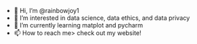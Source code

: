 - 👋 Hi, I’m @rainbowjoy1
- 👀 I’m interested in data science, data ethics, and data privacy
- 🌱 I’m currently learning matplot and pycharm
- 📫 How to reach me> check out my website!

<!---
rainbowjoy1/rainbowjoy1 is a ✨ special ✨ repository because its `README.md` (this file) appears on your GitHub profile.
You can click the Preview link to take a look at your changes.
--->
